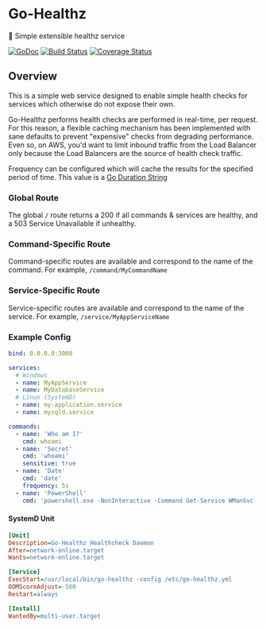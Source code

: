 # Go-Healthz

:wrench:  Simple extensible healthz service

[![GoDoc](https://godoc.org/github.com/bdwyertech/go-healthz?status.svg)](https://godoc.org/github.com/bdwyertech/go-healthz)
[![Build Status](https://github.com/bdwyertech/go-healthz/workflows/Go/badge.svg?branch=master)](https://github.com/bdwyertech/go-healthz/actions?query=workflow%3AGo+branch%3Amaster)
[![Coverage Status](https://coveralls.io/repos/bdwyertech/go-healthz/badge.svg?branch=dev&service=github)](https://coveralls.io/github/bdwyertech/go-healthz?branch=master)

## Overview

This is a simple web service designed to enable simple health checks for services which otherwise do not expose their own.

Go-Healthz performs health checks are performed in real-time, per request.  For this reason, a flexible caching mechanism has been implemented with sane defaults to prevent "expensive" checks from degrading performance.  Even so, on AWS, you'd want to limit inbound traffic from the Load Balancer only because the Load Balancers are the source of health check traffic.

Frequency can be configured which will cache the results for the specified period of time.  This value is a [Go Duration String](https://golang.org/pkg/time/#ParseDuration)

### Global Route
The global `/` route returns a 200 if all commands & services are healthy, and a 503 Service Unavailable if unhealthy.

### Command-Specific Route
Command-specific routes are available and correspond to the name of the command.  For example, `/command/MyCommandName`

### Service-Specific Route
Service-specific routes are available and correspond to the name of the service.  For example, `/service/MyAppServiceName`

### Example Config
```yaml
bind: 0.0.0.0:3000

services:
  # Windows
  - name: MyAppService
  - name: MyDatabaseService
  # Linux (SystemD)
  - name: my-application.service
  - name: mysqld.service

commands:
  - name: 'Who am I?'
    cmd: whoami
  - name: 'Secret'
    cmd: 'whoami'
    sensitive: true
  - name: 'Date'
    cmd: 'date'
    frequency: 5s
  - name: 'PowerShell'
    cmd: 'powershell.exe -NonInteractive -Command Get-Service WManSvc | select DisplayName, Status | Format-Table -HideTableHeaders'
```

#### SystemD Unit
```ini
[Unit]
Description=Go-Healthz Healthcheck Daemon
After=network-online.target
Wants=network-online.target

[Service]
ExecStart=/usr/local/bin/go-healthz -config /etc/go-healthz.yml
OOMScoreAdjust=-500
Restart=always

[Install]
WantedBy=multi-user.target
```
